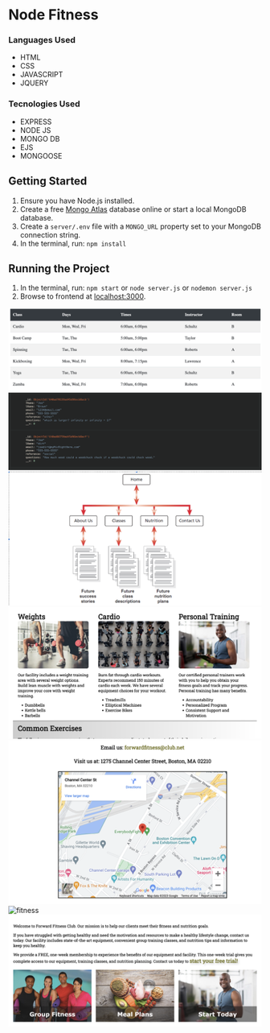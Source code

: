 # Node Fitness
 
### Languages Used

* HTML
* CSS
* JAVASCRIPT
* JQUERY

### Tecnologies Used

* EXPRESS
* NODE JS
* MONGO DB
* EJS
* MONGOOSE

## Getting Started

1. Ensure you have Node.js installed.
2. Create a free [Mongo Atlas](https://www.mongodb.com/atlas/database) database online or start a local MongoDB database.
3. Create a `server/.env` file with a `MONGO_URL` property set to your MongoDB connection string.
4. In the terminal, run: `npm install`

## Running the Project

1. In the terminal, run: `npm start` or `node server.js` or `nodemon server.js`
2. Browse to frontend at [localhost:3000](http://localhost:3000).

![fitness](public/images/classesTable.png?raw=true{:height="50px"width="50px"})
![fitness](public/images/MongoDB.png?raw=true{:height="50px"width="50px"})
![fitness](public/images/wireframe.png?raw=true{:height="50px"width="50px"})
![fitness](public/images/Exercise.png?raw=true{:height="50px"width="50px"})
![fitness](public/images/Map.png?raw=true{:height="50px"width="50px"})
![fitness](public/images/Nutrition.png?raw=true{:height="50px"width="50px"})
![fitness](public/images/StartPage.png?raw=true{:height="50px"width="50px"})
